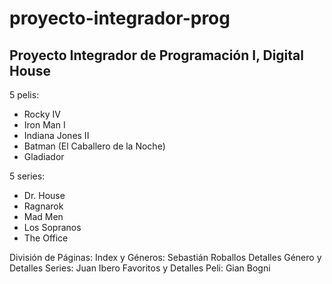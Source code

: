 # proyecto-integrador-prog
Proyecto Integrador de Programación I, Digital House
---

5 pelis:
- Rocky IV
- Iron Man I
- Indiana Jones II
- Batman (El Caballero de la Noche)
- Gladiador
  
5 series:
- Dr. House
- Ragnarok
- Mad Men
- Los Sopranos
- The Office

División de Páginas:
Index y Géneros: Sebastián Roballos
Detalles Género y Detalles Series: Juan Ibero
Favoritos y Detalles Peli: Gian Bogni
